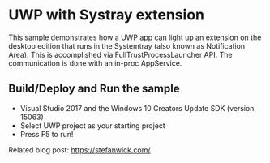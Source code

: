 ﻿# UWP with Systray extension

This sample demonstrates how a UWP app can light up an extension on the desktop edition that runs in the Systemtray (also known as Notification Area). This is accomplished via FullTrustProcessLauncher API. The communication is done with an in-proc AppService.


Build/Deploy and Run the sample
-------------------------------

 - Visual Studio 2017 and the Windows 10 Creators Update SDK (version 15063)
 - Select UWP project as your starting project
 - Press F5 to run!

Related blog post: https://stefanwick.com/ 


